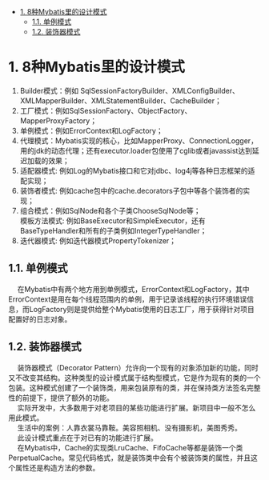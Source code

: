 
<!-- TOC -->

- [1. 8种Mybatis里的设计模式](#1-8种mybatis里的设计模式)
    - [1.1. 单例模式](#11-单例模式)
    - [1.2. 装饰器模式](#12-装饰器模式)

<!-- /TOC -->



# 1. 8种Mybatis里的设计模式
<!-- 
https://segmentfault.com/a/1190000038551120
https://cloud.tencent.com/developer/article/1447253
-->

1. Builder模式：例如 SqlSessionFactoryBuilder、XMLConfigBuilder、XMLMapperBuilder、XMLStatementBuilder、CacheBuilder；  
2. 工厂模式：例如SqlSessionFactory、ObjectFactory、MapperProxyFactory；  
3. 单例模式：例如ErrorContext和LogFactory；  
4. 代理模式：Mybatis实现的核心，比如MapperProxy、ConnectionLogger，用的jdk的动态代理；还有executor.loader包使用了cglib或者javassist达到延迟加载的效果；  
5. 适配器模式: 例如Log的Mybatis接口和它对jdbc、log4j等各种日志框架的适配实现；  
6. 装饰者模式: 例如cache包中的cache.decorators子包中等各个装饰者的实现；  
7. 组合模式：例如SqlNode和各个子类ChooseSqlNode等；  
模板方法模式: 例如BaseExecutor和SimpleExecutor，还有BaseTypeHandler和所有的子类例如IntegerTypeHandler；  
8. 迭代器模式: 例如迭代器模式PropertyTokenizer；  


## 1.1. 单例模式
&emsp; 在Mybatis中有两个地方用到单例模式，ErrorContext和LogFactory，其中ErrorContext是用在每个线程范围内的单例，用于记录该线程的执行环境错误信息，而LogFactory则是提供给整个Mybatis使用的日志工厂，用于获得针对项目配置好的日志对象。  


## 1.2. 装饰器模式
&emsp; 装饰器模式（Decorator Pattern）允许向一个现有的对象添加新的功能，同时又不改变其结构。这种类型的设计模式属于结构型模式，它是作为现有的类的一个包装。这种模式创建了一个装饰类，用来包装原有的类，并在保持类方法签名完整性的前提下，提供了额外的功能。  
&emsp; 实际开发中，大多数用于对老项目的某些功能进行扩展。新项目中一般不怎么用此模式。  
&emsp; 生活中的案例：人靠衣裳马靠鞍。美容照相机、没有摄影机，美图秀秀。  
&emsp; 此设计模式重点在于对已有的功能进行扩展。  
&emsp; 在Mybatis中，Cache的实现类LruCache、FifoCache等都是装饰一个类PerpetualCache。常见代码格式，就是装饰类中会有个被装饰类的属性，并且这个属性还是构造方法的参数。  


